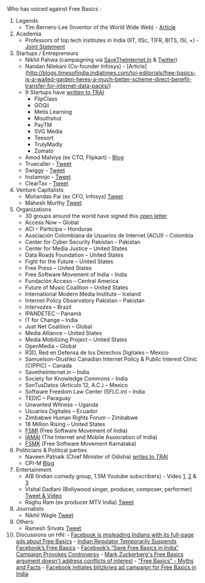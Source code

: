 
Who has voiced against Free Basics : 

 1. Legends
     - Tim Berners-Lee (Inventor of the World Wide Web) - [Article](http://www.theguardian.com/technology/2015/may/29/tim-berners-lee-urges-britain-to-fight-snoopers-charter)
 2. Academia
     - Professors of top tech institutes in India (IIT, IISc, TIFR, BITS, ISI, +) - [Joint Statement](https://docs.google.com/document/d/1iQ1F7-S4NCGqp1FyKiDcK2J1eV4VNqM2B1qC3O4OlfA/edit?pref=2&pli=1) 
 3. Startups / Entrepreneurs 
     - Nikhil Pahwa (campaigning via [SaveTheInternet.In](www.savetheinternet.in) & [Twitter](twitter.com/nixxin))
     - Nandan Nilekani (Co-founder Infosys) - [Article] (http://blogs.timesofindia.indiatimes.com/toi-editorials/free-basics-is-a-walled-garden-heres-a-much-better-scheme-direct-benefit-transfer-for-internet-data-packs/)
     - 9 Startups have [written to TRAI](http://indianexpress.com/article/technology/tech-news-technology/facebooks-free-basics-9-indian-startup-ceos-jointly-write-to-trai-chairman-against-it/)
         - FlipClass
         - GOQii
         - Metis Learning
         - Mouthshut
         - PayTM
         - SVG Media
         - Teesort
         - TrulyMadly
         - Zomato
     - Amod Malviya (ex CTO, Flipkart) - [Blog](https://medium.com/@amod/the-broken-analogy-toll-free-vs-zero-rating-c4a8cd383e69)
     - Truecaller - [Tweet](https://twitter.com/Truecaller/status/679894955360260096)
     - Swiggy - [Tweet](https://twitter.com/swiggy_in/status/682129379921559552)
     - Instamojo - [Tweet](https://twitter.com/sampad/status/679176083082633216)
     - ClearTax - [Tweet](https://twitter.com/cleartax_in/status/683330422390919168)
 4. Venture Capitalists 
     - Mohandas Pai (ex CFO, Infosys) [Tweet](https://twitter.com/TVMohandasPai/status/682411029330919424)
     - Mahesh Murthy [Tweet](https://twitter.com/maheshmurthy/status/681962209157632000)
 5. Organizations
     - 30 groups around the world have signed this [open letter](https://www.accessnow.org/open-letter-to-mark-zuckerberg-on-net-neutrality-in-india/)
      - Access Now – Global
      - ACI – Participa – Honduras
      - Asociación Colombiana de Usuarios de Internet (ACUI) – Colombia
      - Center for Cyber Security Pakistan – Pakistan
      - Center for Media Justice – United States
      - Data Roads Foundation – United States
      - Fight for the Future – United States
      - Free Press – United States
      - Free Software Movement of India – India
      - Fundación Acceso – Central America
      - Future of Music Coalition – United States
      - International Modern Media Institute – Iceland
      - Internet Policy Observatory Pakistan – Pakistan
      - Intervozes – Brazil
      - IPANDETEC – Panamá
      - IT for Change – India
      - Just Net Coalition – Global
      - Media Alliance – United States
      - Media Mobilizing Project – United States
      - OpenMedia – Global
      - R3D, Red en Defensa de los Derechos Digitales – Mexico
      - Samuelson-Glushko Canadian Internet Policy & Public Interest Clinic (CIPPIC) – Canada
      - SavetheInternet.in – India
      - Society for Knowledge Commons – India
      - SonTusDatos (Artículo 12, A.C.) – Mexico
      - Software Freedom Law Center (SFLC.in) – India
      - TEDIC – Paraguay
      - Unwanted Witness – Uganda
      - Usuarios Digitales – Ecuador
      - Zimbabwe Human Rights Forum – Zimbabwe
      - 18 Million Rising – United States
     - [FSMI](http://saynotofreebasics.fsmi.in/) (Free Software Movement of India) 
     - [IAMAI](http://tech.firstpost.com/news-analysis/iamai-against-platforms-like-free-basics-says-telcos-shouldnt-have-differential-pricing-293065.html) (The Internet and Mobile Association of India) 
     - [FSMK](https://twitter.com/fsmk_org/status/683267093815361536) (Free Software Movement Karnataka)
 6. Politicians & Political parties
     - Naveen Patnaik (Chief Minister of Odisha) [writes to TRAI](http://www.scribd.com/doc/262137872/Naveen-Patnaik-s-Letter-to-TRAI)
     - CPI-M [Blog](http://cpim.org/views/facebooks-fraudulent-campaign-free-basics)
 7. Entertainment
    - AIB (Indian comedy group, 1.5M Youtube subscribers) - Video [1](https://www.youtube.com/watch?v=mfY1NKrzqi0),  [2](https://www.youtube.com/watch?v=W0w_YhZUYeA) & [3](https://www.youtube.com/watch?v=AAQWsTFF0BM)
    - Vishal Dadlani (Bollywood singer, producer, composer, performer) [Tweet & Video](https://twitter.com/VishalDadlani/status/680482523147665408) 
    - Raghu Ram (ex producer MTV India) [Tweet](https://twitter.com/tweetfromRaghu/status/680694706552979456) 
 8. Journalists
    - Nikhil Wagle [Tweet](https://twitter.com/waglenikhil/status/681341414404403200)
 9. Others:
     - Ramesh Srivats [Tweet](https://twitter.com/rameshsrivats/status/682091113440608256) 
 10. Discussions on HN:
    - [Facebook is misleading Indians with its full-page ads about Free Basics](https://news.ycombinator.com/item?id=10791198)
    - [Indian Regulator Temporarily Suspends Facebook’s Free Basics](https://news.ycombinator.com/item?id=10782890)
    - [Facebook’s “Save Free Basics in India” Campaign Provokes Controversy](https://news.ycombinator.com/item?id=10776426)
    - [Mark Zuckerberg's Free Basics argument doesn't address conflicts of interest](https://news.ycombinator.com/item?id=10816171)
    - ["Free Basics" - Myths and Facts](https://news.ycombinator.com/item?id=10793344)
    - [Facebook initiates blitzkrieg ad campaign for Free Basics in India](https://news.ycombinator.com/item?id=10782642)

